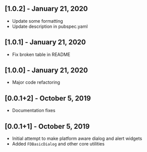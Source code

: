 ## [1.0.2] - January 21, 2020

* Update some formatting
* Update description in pubspec.yaml

## [1.0.1] - January 21, 2020

* Fix broken table in README

## [1.0.0] - January 21, 2020

* Major code refactoring

## [0.0.1+2] - October 5, 2019

* Documentation fixes

## [0.0.1+1] - October 5, 2019

* Initial attempt to make platform aware dialog and alert widgets
* Added `FDBasicDialog` and other core utilities